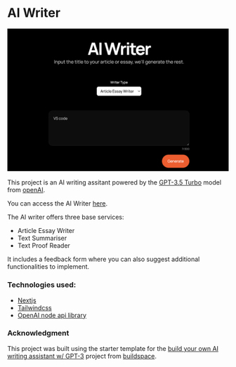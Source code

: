 # AI Writer 

![Screenshot of the AI Writer](assets/ai-writer.png)

This project is an AI writing assitant powered by the [GPT-3.5 Turbo](https://platform.openai.com/docs/models/gpt-3-5-turbo) model from [openAI](https://openai.com).

You can access the AI Writer [here](https://8h9g4f-3000.csb.app/).

The AI writer offers three base services:
- Article Essay Writer
- Text Summariser
- Text Proof Reader

It includes a feedback form where you can also suggest additional functionalities to implement.

### Technologies used:
- [Nextjs](https://nextjs.org/)
- [Tailwindcss](https://tailwindcss.com/)
- [OpenAI node api library](https://www.npmjs.com/package/openai)

### Acknowledgment
This project was built using the starter template for the [build your own AI writing assistant w/ GPT-3](https://buildspace.so/builds/ai-writer) project from [buildspace](https://buildspace.so). 


